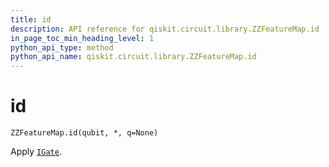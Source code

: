 ```yaml
---
title: id
description: API reference for qiskit.circuit.library.ZZFeatureMap.id
in_page_toc_min_heading_level: 1
python_api_type: method
python_api_name: qiskit.circuit.library.ZZFeatureMap.id
---
```


# id

<span id="qiskit.circuit.library.ZZFeatureMap.id" />

`ZZFeatureMap.id(qubit, *, q=None)`

Apply [`IGate`](qiskit.circuit.library.IGate "qiskit.circuit.library.IGate").

